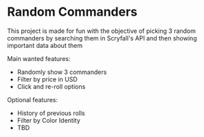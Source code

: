 # Random Commanders

This project is made for fun with the objective of picking 3 random commanders by searching them in Scryfall's API and then showing important data about them

Main wanted features:
- Randomly show 3 commanders
- Filter by price in USD
- Click and re-roll options

Optional features:
- History of previous rolls
- Filter by Color Identity
- TBD
